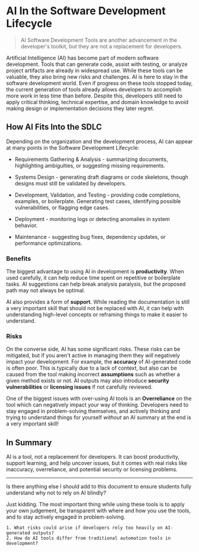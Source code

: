 # AI In the Software Development Lifecycle

> AI Software Development Tools are another advancement in the developer's toolkit, but they are not a replacement for developers.

Artificial Intelligence (AI) has become part of modern software development. Tools that can generate code, assist with testing, or analyze project artifacts are already in widespread use. While these tools can be valuable, they also bring new risks and challenges. AI is here to stay in the software development world. Even if progress on these tools stopped today, the current generation of tools already allows developers to accomplish more work in less time than before. Despite this, developers still need to apply critical thinking, technical expertise, and domain knowledge to avoid making design or implementation decisions they later regret.

## How AI Fits Into the SDLC

Depending on the organization and the development process, AI can appear at many points in the Software Development Lifecycle:

- Requirements Gathering & Analysis - summarizing documents, highlighting ambiguities, or suggesting missing requirements.

- Systems Design - generating draft diagrams or code skeletons, though designs must still be validated by developers.

- Development, Validation, and Testing - providing code completions, examples, or boilerplate. Generating test cases, identifying possible vulnerabilities, or flagging edge cases.

- Deployment - monitoring logs or detecting anomalies in system behavior.

- Maintenance - suggesting bug fixes, dependency updates, or performance optimizations.

### Benefits

The biggest advantage to using AI in development is **productivity**. When used carefully, it can help reduce time spent on repetitive or boilerplate tasks. AI suggestions can help break analysis paralysis, but the proposed path may not always be optimal.

AI also provides a form of **support**. While reading the documentation is still a very important skill that should not be replaced with AI, it can help with understanding high-level concepts or reframing things to make it easier to understand.


### Risks
On the converse side, AI has some significant risks. These risks can be mitigated, but if you aren't active in managing them they *will* negatively impact your development. For example, the **accuracy** of AI-generated code is often poor. This is typically due to a lack of context, but also can be caused from the tool making incorrect **assumptions** such as whether a given method exists or not. AI outputs may also introduce **security vulnerabilities** or **licensing issues** if not carefully reviewed.

One of the biggest issues with over-using AI tools is an **Overreliance** on the tool which can negatively impact your way of thinking. Developers need to stay engaged in problem-solving themselves, and actively thinking and trying to understand things for yourself *without* an AI summary at the end is a very important skill!

## In Summary
AI is a tool, not a replacement for developers. It can boost productivity, support learning, and help uncover issues, but it comes with real risks like inaccuracy, overreliance, and potential security or licensing problems.

---

Is there anything else I should add to this document to ensure students fully understand why not to rely on AI blindly?

Just kidding. The most important thing while using these tools is to apply your own judgement, be transparent with where and how you use the tools, and to stay actively engaged in problem-solving.

```admonish example title="Check Your Understanding"
1. What risks could arise if developers rely too heavily on AI-generated outputs?
2. How do AI tools differ from traditional automation tools in development?
```
